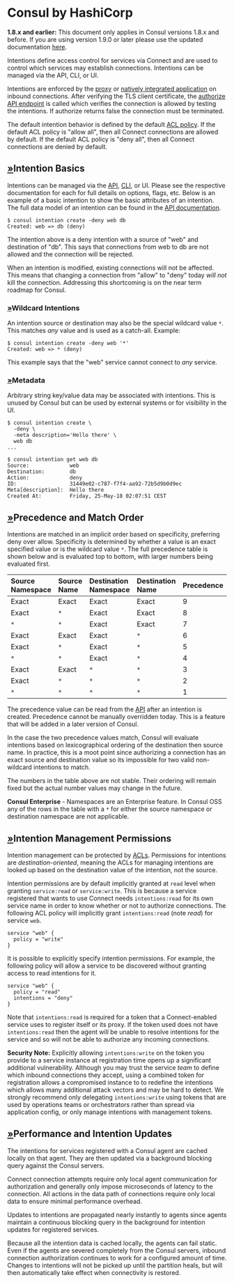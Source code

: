 # Consul by HashiCorp

**1.8.x and earlier:** This document only applies in Consul versions 1.8.x and before. If you are using version 1.9.0 or later please use the updated documentation [here](consul-by-hashicorp-4.md).

Intentions define access control for services via Connect and are used to control which services may establish connections. Intentions can be managed via the API, CLI, or UI.

Intentions are enforced by the [proxy](consul-by-hashicorp-2.md) or [natively integrated application](consul-by-hashicorp-11.md) on inbound connections. After verifying the TLS client certificate, the [authorize API endpoint](https://www.consul.io/api-docs/agent/connect#authorize) is called which verifies the connection is allowed by testing the intentions. If authorize returns false the connection must be terminated.

The default intention behavior is defined by the default [ACL policy](https://www.consul.io/docs/agent/options#acl_default_policy). If the default ACL policy is "allow all", then all Connect connections are allowed by default. If the default ACL policy is "deny all", then all Connect connections are denied by default.

## [»](consul-by-hashicorp-5.md#intention-basics)Intention Basics

Intentions can be managed via the [API](https://www.consul.io/api-docs/connect/intentions), [CLI](https://www.consul.io/commands/intention), or UI. Please see the respective documentation for each for full details on options, flags, etc. Below is an example of a basic intention to show the basic attributes of an intention. The full data model of an intention can be found in the [API documentation](https://www.consul.io/api-docs/connect/intentions).

```text
$ consul intention create -deny web db
Created: web => db (deny)
```

The intention above is a deny intention with a source of "web" and destination of "db". This says that connections from web to db are not allowed and the connection will be rejected.

When an intention is modified, existing connections will not be affected. This means that changing a connection from "allow" to "deny" today _will not_ kill the connection. Addressing this shortcoming is on the near term roadmap for Consul.

### [»](consul-by-hashicorp-5.md#wildcard-intentions)Wildcard Intentions

An intention source or destination may also be the special wildcard value `*`. This matches _any_ value and is used as a catch-all. Example:

```text
$ consul intention create -deny web '*'
Created: web => * (deny)
```

This example says that the "web" service cannot connect to _any_ service.

### [»](consul-by-hashicorp-5.md#metadata)Metadata

Arbitrary string key/value data may be associated with intentions. This is unused by Consul but can be used by external systems or for visibility in the UI.

```text
$ consul intention create \
  -deny \
  -meta description='Hello there' \
  web db
...

$ consul intention get web db
Source:             web
Destination:        db
Action:             deny
ID:                 31449e02-c787-f7f4-aa92-72b5d9b0d9ec
Meta[description]:  Hello there
Created At:         Friday, 25-May-18 02:07:51 CEST
```

## [»](consul-by-hashicorp-5.md#precedence-and-match-order)Precedence and Match Order

Intentions are matched in an implicit order based on specificity, preferring deny over allow. Specificity is determined by whether a value is an exact specified value or is the wildcard value `*`. The full precedence table is shown below and is evaluated top to bottom, with larger numbers being evaluated first.

| Source Namespace | Source Name | Destination Namespace | Destination Name | Precedence |
| :--- | :--- | :--- | :--- | :--- |
| Exact | Exact | Exact | Exact | 9 |
| Exact | `*` | Exact | Exact | 8 |
| `*` | `*` | Exact | Exact | 7 |
| Exact | Exact | Exact | `*` | 6 |
| Exact | `*` | Exact | `*` | 5 |
| `*` | `*` | Exact | `*` | 4 |
| Exact | Exact | `*` | `*` | 3 |
| Exact | `*` | `*` | `*` | 2 |
| `*` | `*` | `*` | `*` | 1 |

The precedence value can be read from the [API](https://www.consul.io/api/connect/intentions) after an intention is created. Precedence cannot be manually overridden today. This is a feature that will be added in a later version of Consul.

In the case the two precedence values match, Consul will evaluate intentions based on lexicographical ordering of the destination then source name. In practice, this is a moot point since authorizing a connection has an exact source and destination value so its impossible for two valid non-wildcard intentions to match.

The numbers in the table above are not stable. Their ordering will remain fixed but the actual number values may change in the future.

**Consul Enterprise** - Namespaces are an Enterprise feature. In Consul OSS any of the rows in the table with a `*` for either the source namespace or destination namespace are not applicable.

## [»](consul-by-hashicorp-5.md#intention-management-permissions)Intention Management Permissions

Intention management can be protected by [ACLs](https://www.consul.io/docs/security/acl). Permissions for intentions are _destination-oriented_, meaning the ACLs for managing intentions are looked up based on the destination value of the intention, not the source.

Intention permissions are by default implicitly granted at `read` level when granting `service:read` or `service:write`. This is because a service registered that wants to use Connect needs `intentions:read` for its own service name in order to know whether or not to authorize connections. The following ACL policy will implicitly grant `intentions:read` \(note _read_\) for service `web`.

```text
service "web" {
  policy = "write"
}
```

It is possible to explicitly specify intention permissions. For example, the following policy will allow a service to be discovered without granting access to read intentions for it.

```text
service "web" {
  policy = "read"
  intentions = "deny"
}
```

Note that `intentions:read` is required for a token that a Connect-enabled service uses to register itself or its proxy. If the token used does not have `intentions:read` then the agent will be unable to resolve intentions for the service and so will not be able to authorize any incoming connections.

**Security Note:** Explicitly allowing `intentions:write` on the token you provide to a service instance at registration time opens up a significant additional vulnerability. Although you may trust the service _team_ to define which inbound connections they accept, using a combined token for registration allows a compromised instance to to redefine the intentions which allows many additional attack vectors and may be hard to detect. We strongly recommend only delegating `intentions:write` using tokens that are used by operations teams or orchestrators rather than spread via application config, or only manage intentions with management tokens.

## [»](consul-by-hashicorp-5.md#performance-and-intention-updates)Performance and Intention Updates

The intentions for services registered with a Consul agent are cached locally on that agent. They are then updated via a background blocking query against the Consul servers.

Connect connection attempts require only local agent communication for authorization and generally only impose microseconds of latency to the connection. All actions in the data path of connections require only local data to ensure minimal performance overhead.

Updates to intentions are propagated nearly instantly to agents since agents maintain a continuous blocking query in the background for intention updates for registered services.

Because all the intention data is cached locally, the agents can fail static. Even if the agents are severed completely from the Consul servers, inbound connection authorization continues to work for a configured amount of time. Changes to intentions will not be picked up until the partition heals, but will then automatically take effect when connectivity is restored.

